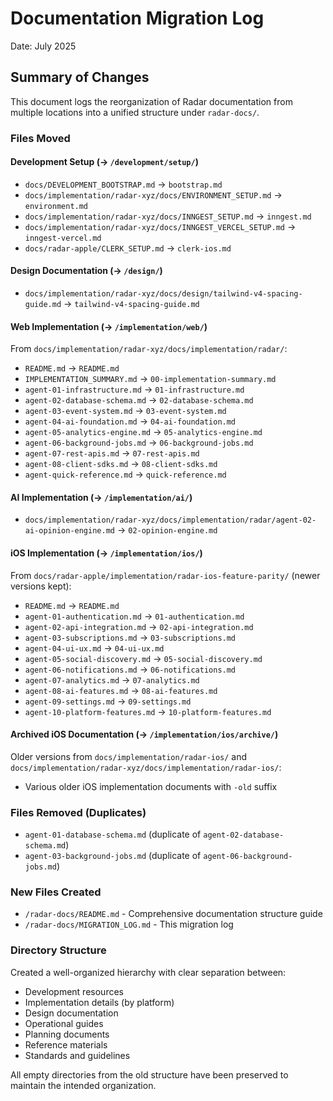 # Documentation Migration Log

Date: July 2025

## Summary of Changes

This document logs the reorganization of Radar documentation from multiple locations into a unified structure under `radar-docs/`.

### Files Moved

#### Development Setup (→ `/development/setup/`)
- `docs/DEVELOPMENT_BOOTSTRAP.md` → `bootstrap.md`
- `docs/implementation/radar-xyz/docs/ENVIRONMENT_SETUP.md` → `environment.md`
- `docs/implementation/radar-xyz/docs/INNGEST_SETUP.md` → `inngest.md`
- `docs/implementation/radar-xyz/docs/INNGEST_VERCEL_SETUP.md` → `inngest-vercel.md`
- `docs/radar-apple/CLERK_SETUP.md` → `clerk-ios.md`

#### Design Documentation (→ `/design/`)
- `docs/implementation/radar-xyz/docs/design/tailwind-v4-spacing-guide.md` → `tailwind-v4-spacing-guide.md`

#### Web Implementation (→ `/implementation/web/`)
From `docs/implementation/radar-xyz/docs/implementation/radar/`:
- `README.md` → `README.md`
- `IMPLEMENTATION_SUMMARY.md` → `00-implementation-summary.md`
- `agent-01-infrastructure.md` → `01-infrastructure.md`
- `agent-02-database-schema.md` → `02-database-schema.md`
- `agent-03-event-system.md` → `03-event-system.md`
- `agent-04-ai-foundation.md` → `04-ai-foundation.md`
- `agent-05-analytics-engine.md` → `05-analytics-engine.md`
- `agent-06-background-jobs.md` → `06-background-jobs.md`
- `agent-07-rest-apis.md` → `07-rest-apis.md`
- `agent-08-client-sdks.md` → `08-client-sdks.md`
- `agent-quick-reference.md` → `quick-reference.md`

#### AI Implementation (→ `/implementation/ai/`)
- `docs/implementation/radar-xyz/docs/implementation/radar/agent-02-ai-opinion-engine.md` → `02-opinion-engine.md`

#### iOS Implementation (→ `/implementation/ios/`)
From `docs/radar-apple/implementation/radar-ios-feature-parity/` (newer versions kept):
- `README.md` → `README.md`
- `agent-01-authentication.md` → `01-authentication.md`
- `agent-02-api-integration.md` → `02-api-integration.md`
- `agent-03-subscriptions.md` → `03-subscriptions.md`
- `agent-04-ui-ux.md` → `04-ui-ux.md`
- `agent-05-social-discovery.md` → `05-social-discovery.md`
- `agent-06-notifications.md` → `06-notifications.md`
- `agent-07-analytics.md` → `07-analytics.md`
- `agent-08-ai-features.md` → `08-ai-features.md`
- `agent-09-settings.md` → `09-settings.md`
- `agent-10-platform-features.md` → `10-platform-features.md`

#### Archived iOS Documentation (→ `/implementation/ios/archive/`)
Older versions from `docs/implementation/radar-ios/` and `docs/implementation/radar-xyz/docs/implementation/radar-ios/`:
- Various older iOS implementation documents with `-old` suffix

### Files Removed (Duplicates)
- `agent-01-database-schema.md` (duplicate of `agent-02-database-schema.md`)
- `agent-03-background-jobs.md` (duplicate of `agent-06-background-jobs.md`)

### New Files Created
- `/radar-docs/README.md` - Comprehensive documentation structure guide
- `/radar-docs/MIGRATION_LOG.md` - This migration log

### Directory Structure
Created a well-organized hierarchy with clear separation between:
- Development resources
- Implementation details (by platform)
- Design documentation
- Operational guides
- Planning documents
- Reference materials
- Standards and guidelines

All empty directories from the old structure have been preserved to maintain the intended organization.